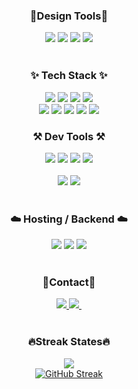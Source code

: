 ### <div align="center">🎨Design Tools🎨</div>
<div align="center">
	<img src="https://img.shields.io/badge/photoshop-31A8FF?style=for-the-badge&logo"/>
	<img src="https://img.shields.io/badge/illustrator-FF9A00?style=for-the-badge&logo"/>
	<img src="https://img.shields.io/badge/indesign-FF3366?style=for-the-badge&logo"/>
	<img src="https://img.shields.io/badge/Figma-F24E1E?style=for-the-badge&logo=figma&logoColor=white"/>
</div>
<br/>

### <div align="center">✨ Tech Stack ✨</div>
<div align="center">
  <img src="https://img.shields.io/badge/html5-E34F26?style=for-the-badge&logo=html5&logoColor=white"/>
  <img src="https://img.shields.io/badge/css3-1572B6?style=for-the-badge&logo=CSS3&logoColor=white"/>
  <img src="https://img.shields.io/badge/sass-cc6699?style=for-the-badge&logo=Sass&logoColor=white"/>
  <img src="https://img.shields.io/badge/tailwind css-06b6d4?style=for-the-badge&logo=tailwind CSS&logoColor=white"/>
</div>
<div align="center">
	  <img src="https://img.shields.io/badge/javascript-F7DF1E.svg?style=for-the-badge&logo=javascript&logoColor=20232a" />
  <img src="https://img.shields.io/badge/typescript-007ACC.svg?style=for-the-badge&logo=typescript&logoColor=white" />
  <img src="https://img.shields.io/badge/react-20232a.svg?style=for-the-badge&logo=react&logoColor=61DAFB" />
  <img src="https://img.shields.io/badge/next.js-000000?style=for-the-badge&logo=next.js&logoColor=white"/>
  <img src="https://img.shields.io/badge/webpack-4285F4?style=for-the-badge&logo=webpack&logoColor=white"/>
</div>

### <div align="center">⚒️ Dev Tools ⚒️</div>
<div align="center">
  <img src="https://img.shields.io/badge/git-F05032?style=for-the-badge&logo=git&logoColor=white"/>
  <img src="https://img.shields.io/badge/github-181717?style=for-the-badge&logo=github&logoColor=white"/>
  <img src="https://img.shields.io/badge/Notion-F3F3F3.svg?style=for-the-badge&logo=notion&logoColor=black"/>
  <img src="https://img.shields.io/badge/markdown-000000?style=for-the-badge&logo=markdown&logoColor=white"/>
</div>
<br/>

<div align="center">
  <img src="https://img.shields.io/badge/vscode-2C2C32?style=for-the-badge&logo"/>
  <img src="https://img.shields.io/badge/cursor-2C2C32?style=for-the-badge&logo"/>
</div>
<br/>

### <div align="center">☁️ Hosting / Backend ☁️</div>
<div align="center">
	<img src="https://img.shields.io/badge/vercel-000000?style=for-the-badge&logo=vercel&logoColor=white">
  <img src="https://img.shields.io/badge/supabase-3FCF8E?style=for-the-badge&logo=supabase&logoColor=white">
	<img src="https://img.shields.io/badge/firebase-DD2C00?style=for-the-badge&logo=firebase&logoColor=white"/>
</div>
<br/>

### <div align="center">📩Contact📩</div>
<div align="center">
  <a href="https://2taeyoon.com">
    <img src="https://img.shields.io/badge/blog-1d55aa?style=for-the-badge&logo" />
  </a>
  <a href="mailto:vpdlvj90@naver.com">
    <img src="https://img.shields.io/badge/vpdlvj90@naver.com-D14836?style=for-the-badge&logo=gmail&logoColor=white"/>&nbsp
  </a>
</div>
<br/>

### <div align="center">🔥Streak States🔥</div>
<div align="center">
  <img src="https://github-readme-stats.vercel.app/api/top-langs/?username=2taeyoon&layout=compact&theme=dark&hide_border=true" />
</div>

<div align="center">
	<a href="https://git.io/streak-stats">
		<img src="https://streak-stats.demolab.com?user=2taeyoon&theme=dark&hide_border=true&date_format=%5BY.%5Dn.j&exclude_days=Sun%2CFri%2CSat" alt="GitHub Streak" />
	</a>
</div>

<!-- https://hulrud.tistory.com/3 -->
